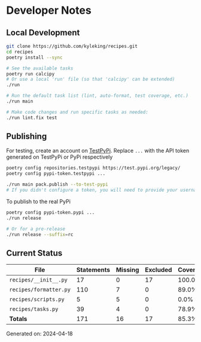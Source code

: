 # Developer Notes

## Local Development

```sh
git clone https://github.com/kyleking/recipes.git
cd recipes
poetry install --sync

# See the available tasks
poetry run calcipy
# Or use a local 'run' file (so that 'calcipy' can be extended)
./run

# Run the default task list (lint, auto-format, test coverage, etc.)
./run main

# Make code changes and run specific tasks as needed:
./run lint.fix test
```

## Publishing

For testing, create an account on [TestPyPi](https://test.pypi.org/legacy/). Replace `...` with the API token generated on TestPyPi or PyPi respectively

```sh
poetry config repositories.testpypi https://test.pypi.org/legacy/
poetry config pypi-token.testpypi ...

./run main pack.publish --to-test-pypi
# If you didn't configure a token, you will need to provide your username and password to publish
```

To publish to the real PyPi

```sh
poetry config pypi-token.pypi ...
./run release

# Or for a pre-release
./run release --suffix=rc
```

## Current Status

<!-- {cts} COVERAGE -->
| File                   |   Statements |   Missing |   Excluded | Coverage   |
|------------------------|--------------|-----------|------------|------------|
| `recipes/__init__.py`  |           17 |         0 |         17 | 100.0%     |
| `recipes/formatter.py` |          110 |         7 |          0 | 89.0%      |
| `recipes/scripts.py`   |            5 |         5 |          0 | 0.0%       |
| `recipes/tasks.py`     |           39 |         4 |          0 | 78.9%      |
| **Totals**             |          171 |        16 |         17 | 85.3%      |

Generated on: 2024-04-18
<!-- {cte} -->
